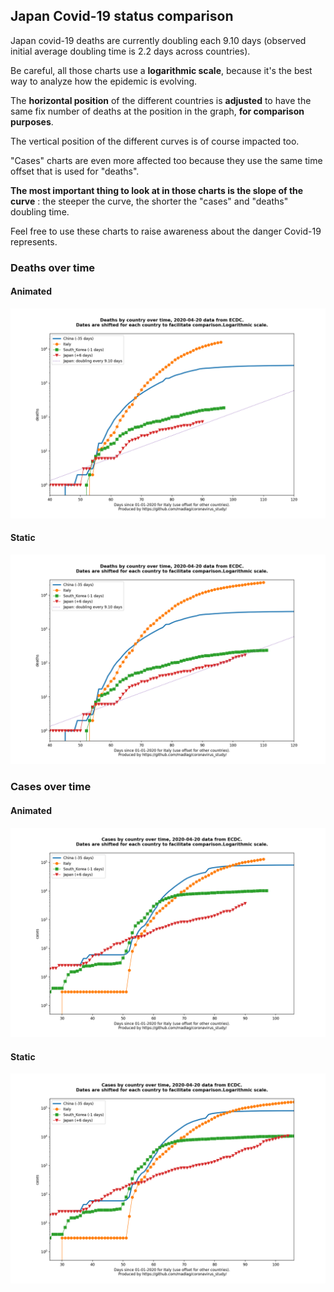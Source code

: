 ## Japan Covid-19 status comparison 

Japan covid-19 deaths are currently doubling each 9.10 days (observed initial average doubling time is 2.2 days across countries).



Be careful, all those charts use a **logarithmic scale**, because it's the best way to analyze how the epidemic is evolving.
 
The **horizontal position** of the different countries is **adjusted** to have the same fix number of deaths at the position in the graph, **for comparison purposes**.

The vertical position of the different curves is of course impacted too.

"Cases" charts are even more affected too because they use the same time offset that is used for "deaths".

**The most important thing to look at in those charts is the slope of the curve** : the steeper the curve, the shorter the "cases" and "deaths" doubling time.

Feel free to use these charts to raise awareness about the danger Covid-19 represents. 


 
### Deaths over time
 
#### Animated
![Japan covid-19 deaths animated chart](https://raw.githubusercontent.com/madlag/coronavirus_study/master/notebooks/graphs/2020-04-20/countries/Japan/2020-04-20_Japan_deaths.gif "Japan covid-19 deaths animated chart")   
 
#### Static
![Japan covid-19 deaths static chart](https://raw.githubusercontent.com/madlag/coronavirus_study/master/notebooks/graphs/2020-04-20/countries/Japan/2020-04-20_Japan_deaths.png "Japan covid-19 deaths static chart")   

 
### Cases over time
 
#### Animated
![Japan covid-19 cases animated chart](https://raw.githubusercontent.com/madlag/coronavirus_study/master/notebooks/graphs/2020-04-20/countries/Japan/2020-04-20_Japan_cases.gif "Japan covid-19 cases animated chart")   
 
#### Static
![Japan covid-19 cases static chart](https://raw.githubusercontent.com/madlag/coronavirus_study/master/notebooks/graphs/2020-04-20/countries/Japan/2020-04-20_Japan_cases.png "Japan covid-19 cases static chart")   

